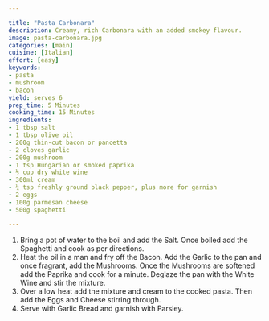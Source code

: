 ```yaml
---

title: "Pasta Carbonara"
description: Creamy, rich Carbonara with an added smokey flavour.
image: pasta-carbonara.jpg
categories: [main]
cuisine: [Italian]
effort: [easy]
keywords:
- pasta
- mushroom
- bacon
yield: serves 6
prep_time: 5 Minutes
cooking_time: 15 Minutes
ingredients:
- 1 tbsp salt
- 1 tbsp olive oil
- 200g thin-cut bacon or pancetta
- 2 cloves garlic
- 200g mushroom
- 1 tsp Hungarian or smoked paprika
- ½ cup dry white wine
- 300ml cream
- ¼ tsp freshly ground black pepper, plus more for garnish
- 2 eggs
- 100g parmesan cheese
- 500g spaghetti

---
```




1. Bring a pot of water to the boil and add the Salt. Once boiled add the Spaghetti and cook as per directions.
2. Heat the oil in a man and fry off the Bacon. Add the Garlic to the pan and once fragrant, add the Mushrooms. Once the Mushrooms are softened add the Paprika and cook for a minute. Deglaze the pan with the White Wine and stir the mixture.
3. Over a low heat add the mixture and cream to the cooked pasta. Then add the Eggs and Cheese stirring through.
4. Serve with Garlic Bread and garnish with Parsley.
